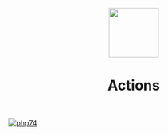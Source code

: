 <p align="center">
    <a href="https://github.com/yiisoft" target="_blank">
        <img src="https://avatars0.githubusercontent.com/u/993323" height="100px">
    </a>
    <h1 align="center">Actions</h1>
    <br>
</p>


[![php74](https://github.com/yiisoft/aliases/workflows/php74/badge.svg)](https://github.com/yiisoft/aliases/actions)
